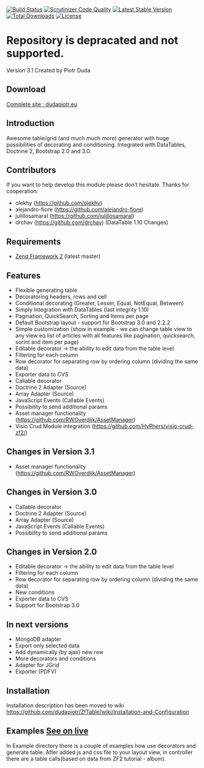 [![Build Status](https://travis-ci.org/dudapiotr/ZfTable.svg?branch=master)](https://travis-ci.org/dudapiotr/ZfTable)
[![Scrutinizer Code Quality](https://scrutinizer-ci.com/g/dudapiotr/ZfTable/badges/quality-score.png?b=master)](https://scrutinizer-ci.com/g/dudapiotr/ZfTable/?branch=master)
[![Latest Stable Version](https://poser.pugx.org/dudapiotr/zftable/v/stable.svg)](https://packagist.org/packages/dudapiotr/zftable) [![Total Downloads](https://poser.pugx.org/dudapiotr/zftable/downloads.svg)](https://packagist.org/packages/dudapiotr/zftable) [![License](https://poser.pugx.org/dudapiotr/zftable/license.svg)](https://packagist.org/packages/dudapiotr/zftable)

Repository is depracated and not supported.
=======
Version 3.1 Created by Piotr Duda

Download
-----------
[Complete site : dudapiotr.eu](https://drive.google.com/file/d/0B4WJ3MxrRUAEOWp5emFaNlpBNGM/edit?usp=sharing)


Introduction
------------

Awesome table/grid (and much much more) generator with huge possibilities of decorating and conditioning. 
Integrated with DataTables, Doctrine 2, Bootstrap 2.0 and 3.0.

Contributors
------------
If you want to help develop this module please don't hesitate. 
Thanks for cooperation:

- olekhy (https://github.com/olekhy)
- alejandro-fiore (https://github.com/alejandro-fiore)
- julillosamaral (https://github.com/julillosamaral)
- drchav (https://github.com/drchav)  (DataTable 1.10 Changes)

Requirements
------------

* [Zend Framework 2](https://github.com/zendframework/zf2) (latest master)


Features
----------------
-  Flexible generating table
-  Decoratoring headers, rows and cell
-  Conditional decorating (Greater, Lesser, Equal, NotEqual, Between)
-  Simply Integration with DataTables (last integrity 1.10)
-  Pagination, QuickSearch, Sorting and Items per page
-  Default Bootstrap layout - support for Bootstrap 3.0 and 2.2.2
-  Simple customization (show in example -  we can change table view to any view eq list of articles with all features like pagination, quicksearch, sorint and item per page)
-  Editable decorator -> the ability to edit data from the table level
-  Filtering for each column
-  Row decorator for separating row by ordering column (dividing the same data)
-  Exporter data to CVS
-  Callable decorator
-  Doctrine 2 Adapter (Source)
-  Array Adapter  (Source)
-  JavaScript Events (Callable Events)
-  Possibility to send additional params
-  Asset manager functionality (https://github.com/RWOverdijk/AssetManager)
-  Visio Crud Module integration (https://github.com/HyPhers/visio-crud-zf2/)

Changes in Version 3.1
----------------
- Asset manager functionality (https://github.com/RWOverdijk/AssetManager)

Changes in Version 3.0
----------------
- Callable decorator
- Doctrine 2 Adapter (Source)
- Array Adapter  (Source)
- JavaScript Events (Callable Events)
- Possibility to send additional params


Changes in Version 2.0
----------------
-  Editable decorator -> the ability to edit data from the table level
-  Filtering for each column
-  Row decorator for separating row by ordering column (dividing the same data)
-  New conditions
-  Exporter data to CVS
-  Support for Bootstrap 3.0


In next versions
----------------
- MongoDB adapter
- Export only selected data
- Add dynamically (by ajax) new row
- More decorators and conditions
- Adapter for JGrid
- Exporter (PDFV)


Installation
------------

Installation description has been moved to wiki
https://github.com/dudapiotr/ZfTable/wiki/Installation-and-Configuration


Examples [See on live](http://dudapiotrek.laohost.net/)
-------
In Example directory there is a couple of examples how use decorators and generate table. After added js and css file
to your layout view, in controller there are a table calls(based on data from ZF2 tutorial - album).
